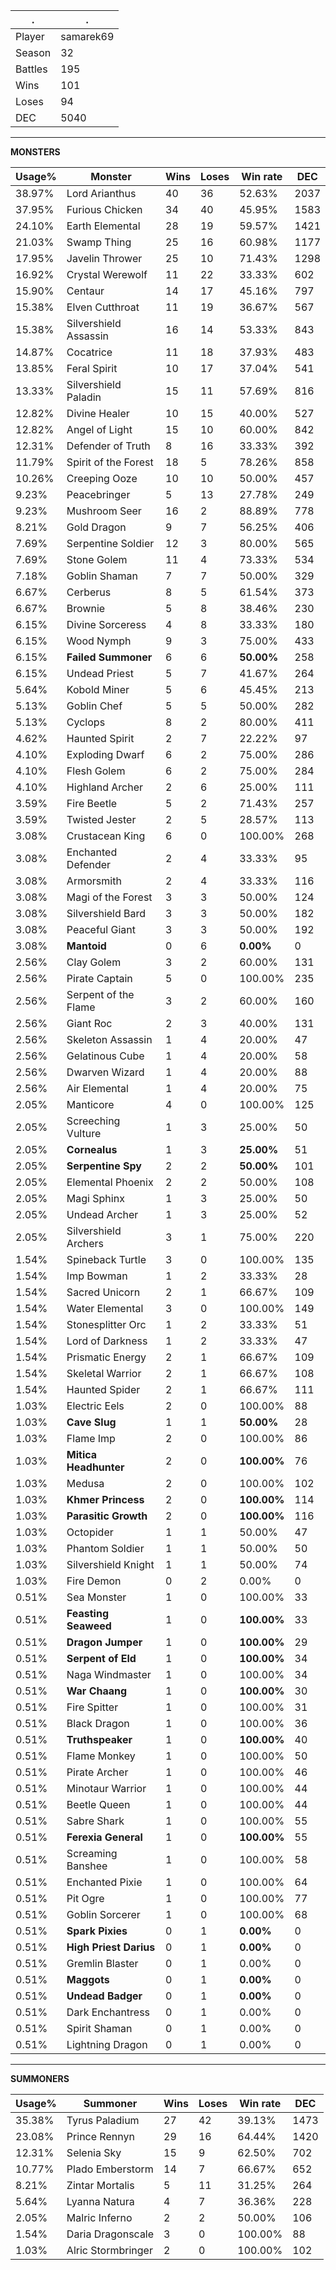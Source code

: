 .|.
|-|-
Player|samarek69
Season|32
Battles|195
Wins|101
Loses|94
DEC|5040

---
**MONSTERS**

Usage%|Monster|Wins|Loses|Win rate|DEC|
-|-|-|-|-|-|
38.97%|Lord Arianthus|40|36|52.63%|2037|
37.95%|Furious Chicken|34|40|45.95%|1583|
24.10%|Earth Elemental|28|19|59.57%|1421|
21.03%|Swamp Thing|25|16|60.98%|1177|
17.95%|Javelin Thrower|25|10|71.43%|1298|
16.92%|Crystal Werewolf|11|22|33.33%|602|
15.90%|Centaur|14|17|45.16%|797|
15.38%|Elven Cutthroat|11|19|36.67%|567|
15.38%|Silvershield Assassin|16|14|53.33%|843|
14.87%|Cocatrice|11|18|37.93%|483|
13.85%|Feral Spirit|10|17|37.04%|541|
13.33%|Silvershield Paladin|15|11|57.69%|816|
12.82%|Divine Healer|10|15|40.00%|527|
12.82%|Angel of Light|15|10|60.00%|842|
12.31%|Defender of Truth|8|16|33.33%|392|
11.79%|Spirit of the Forest|18|5|78.26%|858|
10.26%|Creeping Ooze|10|10|50.00%|457|
9.23%|Peacebringer|5|13|27.78%|249|
9.23%|Mushroom Seer|16|2|88.89%|778|
8.21%|Gold Dragon|9|7|56.25%|406|
7.69%|Serpentine Soldier|12|3|80.00%|565|
7.69%|Stone Golem|11|4|73.33%|534|
7.18%|Goblin Shaman|7|7|50.00%|329|
6.67%|Cerberus|8|5|61.54%|373|
6.67%|Brownie|5|8|38.46%|230|
6.15%|Divine Sorceress|4|8|33.33%|180|
6.15%|Wood Nymph|9|3|75.00%|433|
6.15%|**Failed Summoner**|6|6|**50.00%**|258|
6.15%|Undead Priest|5|7|41.67%|264|
5.64%|Kobold Miner|5|6|45.45%|213|
5.13%|Goblin Chef|5|5|50.00%|282|
5.13%|Cyclops|8|2|80.00%|411|
4.62%|Haunted Spirit|2|7|22.22%|97|
4.10%|Exploding Dwarf|6|2|75.00%|286|
4.10%|Flesh Golem|6|2|75.00%|284|
4.10%|Highland Archer|2|6|25.00%|111|
3.59%|Fire Beetle|5|2|71.43%|257|
3.59%|Twisted Jester|2|5|28.57%|113|
3.08%|Crustacean King|6|0|100.00%|268|
3.08%|Enchanted Defender|2|4|33.33%|95|
3.08%|Armorsmith|2|4|33.33%|116|
3.08%|Magi of the Forest|3|3|50.00%|124|
3.08%|Silvershield Bard|3|3|50.00%|182|
3.08%|Peaceful Giant|3|3|50.00%|192|
3.08%|**Mantoid**|0|6|**0.00%**|0|
2.56%|Clay Golem|3|2|60.00%|131|
2.56%|Pirate Captain|5|0|100.00%|235|
2.56%|Serpent of the Flame|3|2|60.00%|160|
2.56%|Giant Roc|2|3|40.00%|131|
2.56%|Skeleton Assassin|1|4|20.00%|47|
2.56%|Gelatinous Cube|1|4|20.00%|58|
2.56%|Dwarven Wizard|1|4|20.00%|88|
2.56%|Air Elemental|1|4|20.00%|75|
2.05%|Manticore|4|0|100.00%|125|
2.05%|Screeching Vulture|1|3|25.00%|50|
2.05%|**Cornealus**|1|3|**25.00%**|51|
2.05%|**Serpentine Spy**|2|2|**50.00%**|101|
2.05%|Elemental Phoenix|2|2|50.00%|108|
2.05%|Magi Sphinx|1|3|25.00%|50|
2.05%|Undead Archer|1|3|25.00%|52|
2.05%|Silvershield Archers|3|1|75.00%|220|
1.54%|Spineback Turtle|3|0|100.00%|135|
1.54%|Imp Bowman|1|2|33.33%|28|
1.54%|Sacred Unicorn|2|1|66.67%|109|
1.54%|Water Elemental|3|0|100.00%|149|
1.54%|Stonesplitter Orc|1|2|33.33%|51|
1.54%|Lord of Darkness|1|2|33.33%|47|
1.54%|Prismatic Energy|2|1|66.67%|109|
1.54%|Skeletal Warrior|2|1|66.67%|108|
1.54%|Haunted Spider|2|1|66.67%|111|
1.03%|Electric Eels|2|0|100.00%|88|
1.03%|**Cave Slug**|1|1|**50.00%**|28|
1.03%|Flame Imp|2|0|100.00%|86|
1.03%|**Mitica Headhunter**|2|0|**100.00%**|76|
1.03%|Medusa|2|0|100.00%|102|
1.03%|**Khmer Princess**|2|0|**100.00%**|114|
1.03%|**Parasitic Growth**|2|0|**100.00%**|116|
1.03%|Octopider|1|1|50.00%|47|
1.03%|Phantom Soldier|1|1|50.00%|50|
1.03%|Silvershield Knight|1|1|50.00%|74|
1.03%|Fire Demon|0|2|0.00%|0|
0.51%|Sea Monster|1|0|100.00%|33|
0.51%|**Feasting Seaweed**|1|0|**100.00%**|33|
0.51%|**Dragon Jumper**|1|0|**100.00%**|29|
0.51%|**Serpent of Eld**|1|0|**100.00%**|34|
0.51%|Naga Windmaster|1|0|100.00%|34|
0.51%|**War Chaang**|1|0|**100.00%**|30|
0.51%|Fire Spitter|1|0|100.00%|31|
0.51%|Black Dragon|1|0|100.00%|36|
0.51%|**Truthspeaker**|1|0|**100.00%**|40|
0.51%|Flame Monkey|1|0|100.00%|50|
0.51%|Pirate Archer|1|0|100.00%|46|
0.51%|Minotaur Warrior|1|0|100.00%|44|
0.51%|Beetle Queen|1|0|100.00%|44|
0.51%|Sabre Shark|1|0|100.00%|55|
0.51%|**Ferexia General**|1|0|**100.00%**|55|
0.51%|Screaming Banshee|1|0|100.00%|58|
0.51%|Enchanted Pixie|1|0|100.00%|64|
0.51%|Pit Ogre|1|0|100.00%|77|
0.51%|Goblin Sorcerer|1|0|100.00%|68|
0.51%|**Spark Pixies**|0|1|**0.00%**|0|
0.51%|**High Priest Darius**|0|1|**0.00%**|0|
0.51%|Gremlin Blaster|0|1|0.00%|0|
0.51%|**Maggots**|0|1|**0.00%**|0|
0.51%|**Undead Badger**|0|1|**0.00%**|0|
0.51%|Dark Enchantress|0|1|0.00%|0|
0.51%|Spirit Shaman|0|1|0.00%|0|
0.51%|Lightning Dragon|0|1|0.00%|0|

---
**SUMMONERS**

Usage%|Summoner|Wins|Loses|Win rate|DEC|
-|-|-|-|-|-|
35.38%|Tyrus Paladium|27|42|39.13%|1473|
23.08%|Prince Rennyn|29|16|64.44%|1420|
12.31%|Selenia Sky|15|9|62.50%|702|
10.77%|Plado Emberstorm|14|7|66.67%|652|
8.21%|Zintar Mortalis|5|11|31.25%|264|
5.64%|Lyanna Natura|4|7|36.36%|228|
2.05%|Malric Inferno|2|2|50.00%|106|
1.54%|Daria Dragonscale|3|0|100.00%|88|
1.03%|Alric Stormbringer|2|0|100.00%|102|
